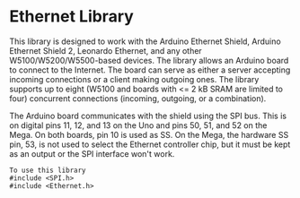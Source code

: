 # Ethernet Library

This library is designed to work with the Arduino Ethernet Shield, Arduino Ethernet Shield 2, Leonardo Ethernet, and any other W5100/W5200/W5500-based devices. The library allows an Arduino board to connect to the Internet. The board can serve as either a server accepting incoming connections or a client making outgoing ones. The library supports up to eight (W5100 and boards with <= 2 kB SRAM are limited to four) concurrent connections (incoming, outgoing, or a combination).

The Arduino board communicates with the shield using the SPI bus. This is on digital pins 11, 12, and 13 on the Uno and pins 50, 51, and 52 on the Mega. On both boards, pin 10 is used as SS. On the Mega, the hardware SS pin, 53, is not used to select the Ethernet controller chip, but it must be kept as an output or the SPI interface won't work.

```
To use this library
#include <SPI.h>
#include <Ethernet.h>
```